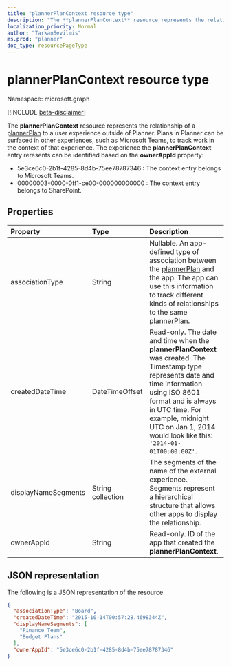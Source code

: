 ```yaml
---
title: "plannerPlanContext resource type"
description: "The **plannerPlanContext** resource represents the relationship of a plannerPlan to a user experience outside of Planner. Plans in Planner can be surfaced in other experiences, such as Microsoft Teams, to track work in the context of that experience."
localization_priority: Normal
author: "TarkanSevilmis"
ms.prod: "planner"
doc_type: resourcePageType
---
```


# plannerPlanContext resource type

Namespace: microsoft.graph

[!INCLUDE [beta-disclaimer](../../includes/beta-disclaimer.md)]

The **plannerPlanContext** resource represents the relationship of a [plannerPlan](plannerplan.md) to a user experience outside of Planner. Plans in Planner can be surfaced in other experiences, such as Microsoft Teams, to track work in the context of that experience.
The experience the **plannerPlanContext** entry reresents can be identified based on the **ownerAppId** property:
- 5e3ce6c0-2b1f-4285-8d4b-75ee78787346 : The context entry belongs to Microsoft Teams.
- 00000003-0000-0ff1-ce00-000000000000 : The context entry belongs to SharePoint.

## Properties
| Property	   | Type	|Description|
|:---------------|:--------|:----------|
|associationType|String|Nullable. An app-defined type of association between the [plannerPlan](plannerplan.md) and the app. The app can use this information to track different kinds of relationships to the same [plannerPlan](plannerplan.md).|
|createdDateTime|DateTimeOffset|Read-only. The date and time when the **plannerPlanContext** was created. The Timestamp type represents date and time information using ISO 8601 format and is always in UTC time. For example, midnight UTC on Jan 1, 2014 would look like this: `'2014-01-01T00:00:00Z'`.|
|displayNameSegments|String collection|The segments of the name of the external experience. Segments represent a hierarchical structure that allows other apps to display the relationship.|
|ownerAppId|String|Read-only. ID of the app that created the **plannerPlanContext**.|

## JSON representation

The following is a JSON representation of the resource.

<!-- {
  "blockType": "resource",
  "optionalProperties": [

  ],
  "@odata.type": "microsoft.graph.plannerPlanContext"
}-->

```json
{
  "associationType": "Board",
  "createdDateTime": "2015-10-14T00:57:28.4698344Z",
  "displayNameSegments": [
    "Finance Team",
    "Budget Plans"
  ],
  "ownerAppId": "5e3ce6c0-2b1f-4285-8d4b-75ee78787346"
}

```

<!-- uuid: 8fcb5dbc-d5aa-4681-8e31-b001d5168d79
2015-10-25 14:57:30 UTC -->
<!--
{
  "type": "#page.annotation",
  "description": "plannerPlanContext resource",
  "keywords": "",
  "section": "documentation",
  "tocPath": "",
  "suppressions": []
}
-->
